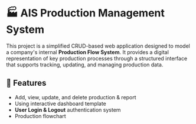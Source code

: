 # 🏭 AIS Production Management System

This project is a simplified CRUD-based web application designed to model a company's internal **Production Flow System**. It provides a digital representation of key production processes through a structured interface that supports tracking, updating, and managing production data.


## 🚀 Features

- Add, view, update, and delete production & report
- Using interactive dashboard template
- **User Login & Logout** authentication system
- Production flowchart
